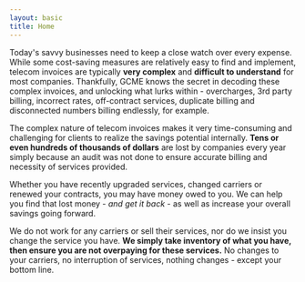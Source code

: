```yaml
---
layout: basic
title: Home
---
```


Today's savvy businesses need to keep a close watch over every expense.  While some cost-saving measures are relatively easy to find and implement, telecom invoices are typically **very complex** and **difficult to understand** for most companies.  Thankfully, GCME knows the secret in decoding these complex invoices, and unlocking what lurks within - overcharges, 3rd party billing, incorrect rates, off-contract services, duplicate billing and disconnected numbers billing endlessly, for example.

The complex nature of telecom invoices makes it very time-consuming and challenging for clients to realize the savings potential internally. **Tens or even hundreds of thousands of dollars** are lost by companies every year simply because an audit was not done to ensure accurate billing and necessity of services provided.

Whether you have recently upgraded services, changed carriers or renewed your contracts, you may have money owed to you. We can help you find that lost money - *and get it back* - as well as increase your overall savings going forward. 

We do not work for any carriers or sell their services, nor do we insist you change the service you have.  **We simply take inventory of what you have, then ensure you are not overpaying for these services.** No changes to your carriers, no interruption of services, nothing changes - except your bottom line.

